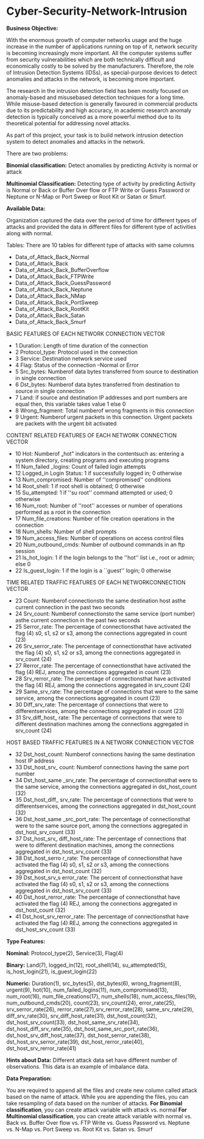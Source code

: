 # Cyber-Security-Network-Intrusion

**Business Objective:**

With the enormous growth of computer networks usage and the huge increase in the number of
applications running on top of it, network security is becoming increasingly more important. All the
computer systems suffer from security vulnerabilities which are both technically difficult and
economically costly to be solved by the manufacturers. Therefore, the role of Intrusion Detection
Systems (IDSs), as special-purpose devices to detect anomalies and attacks in the network, is
becoming more important.

The research in the intrusion detection field has been mostly focused on anomaly-based and misusebased detection techniques for a long time. While misuse-based detection is generally favoured in
commercial products due to its predictability and high accuracy, in academic research anomaly
detection is typically conceived as a more powerful method due to its theoretical potential for
addressing novel attacks.

As part of this project, your task is to build network intrusion detection system to detect anomalies
and attacks in the network.

There are two problems:

**Binomial classification:** Detect anomalies by predicting Activity is normal or attack

**Multinomial Classification:** Detecting type of activity by predicting Activity is Normal or Back or
Buffer Over flow or FTP Write or Guess Password or Neptune or N-Map or Port Sweep or Root Kit or
Satan or Smurf.

**Available Data:**

Organization captured the data over the period of time for different types of attacks and provided
the data in different files for different type of activities along with normal.

Tables: There are 10 tables for different type of attacks with same columns

* Data_of_Attack_Back_Normal
* Data_of_Attack_Back
* Data_of_Attack_Back_BufferOverflow
* Data_of_Attack_Back_FTPWrite
* Data_of_Attack_Back_GuessPassword
* Data_of_Attack_Back_Neptune
* Data_of_Attack_Back_NMap
* Data_of_Attack_Back_PortSweep
* Data_of_Attack_Back_RootKit
* Data_of_Attack_Back_Satan
* Data_of_Attack_Back_Smurf

BASIC FEATURES OF EACH NETWORK CONNECTION VECTOR

* 1 Duration: Length of time duration of the connection
* 2 Protocol_type: Protocol used in the connection
* 3 Service: Destination network service used
* 4 Flag: Status of the connection –Normal or Error
* 5 Src_bytes: Numberof data bytes transferred from source to destination in single connection
* 6 Dst_bytes: Numberof data bytes transferred from destination to source in single connection
* 7 Land: if source and destination IP addresses and port numbers are equal then, this variable
takes value 1 else 0
* 8 Wrong_fragment: Total numberof wrong fragments in this connection
* 9 Urgent: Numberof urgent packets in this connection. Urgent packets are packets with the urgent bit activated

CONTENT RELATED FEATURES OF EACH NETWORK CONNECTION VECTOR

* 10 Hot: Numberof „hot‟ indicators in the contentsuch as: entering a system directory, creating programs and executing programs
* 11 Num_failed _logins: Count of failed login attempts
* 12 Logged_in Login Status: 1 if successfully logged in; 0 otherwise
* 13 Num_compromised: Number of ''compromised'' conditions
* 14 Root_shell: 1 if root shell is obtained; 0 otherwise
* 15 Su_attempted: 1 if ''su root'' command attempted or used; 0 otherwise
* 16 Num_root: Number of ''root'' accesses or number of operations performed as a root in the connection
* 17 Num_file_creations: Number of file creation operations in the connection
* 18 Num_shells: Number of shell prompts
* 19 Num_access_files: Number of operations on access control files
* 20 Num_outbound_cmds: Number of outbound commands in an ftp session
* 21 Is_hot_login: 1 if the login belongs to the ''hot'' list i.e., root or admin; else 0
* 22 Is_guest_login: 1 if the login is a ``guest'' login; 0 otherwise

TIME RELATED TRAFFIC FEATURES OF EACH NETWORKCONNECTION VECTOR

* 23 Count: Numberof connectionsto the same destination host asthe current connection in the past two seconds
* 24 Srv_count: Numberof connectionsto the same service (port number) asthe current connection in the past two seconds
* 25 Serror_rate: The percentage of connectionsthat have activated the flag (4) s0, s1, s2 or s3, among the connections aggregated in count (23)
* 26 Srv_serror_rate: The percentage of connectionsthat have activated the flag (4) s0, s1, s2 or s3, among the connections aggregated in srv_count (24)
* 27 Rerror_rate: The percentage of connectionsthat have activated the flag (4) REJ, among the connections aggregated in count (23)
* 28 Srv_rerror_rate: The percentage of connectionsthat have activated the flag (4) REJ, among the connections aggregated in srv_count (24)
* 29 Same_srv_rate: The percentage of connections that were to the same service, among the connections aggregated in count (23)
* 30 Diff_srv_rate: The percentage of connections that were to differentservices, among the connections aggregated in count (23)
* 31 Srv_diff_host_ rate: The percentage of connections that were to different destination machines among the connections aggregated in srv_count (24)

HOST BASED TRAFFIC FEATURES IN A NETWORK CONNECTION VECTOR

* 32 Dst_host_count: Numberof connections having the same destination host IP address
* 33 Dst_host_srv_ count: Numberof connections having the same port number
* 34 Dst_host_same _srv_rate: The percentage of connectionsthat were to the same service, among the connections aggregated in dst_host_count (32)
* 35 Dst_host_diff_ srv_rate: The percentage of connections that were to differentservices, among the connections aggregated in dst_host_count (32)
* 36 Dst_host_same _src_port_rate: The percentage of connectionsthat were to the same source port, among the connections aggregated in dst_host_srv_count (33)
* 37 Dst_host_srv_ diff_host_rate: The percentage of connections that were to different destination machines, among the connections aggregated in dst_host_srv_count (33)
* 38 Dst_host_serro r_rate: The percentage of connectionsthat have activated the flag (4) s0, s1, s2 or s3, among the connections aggregated in dst_host_count (32)
* 39 Dst_host_srv_s error_rate: The percent of connectionsthat have activated the flag (4) s0, s1, s2 or s3, among the connections aggregated in dst_host_srv_count (33)
* 40 Dst_host_rerror_rate: The percentage of connectionsthat have activated the flag (4) REJ, among the connections aggregated in dst_host_count (32)
* 41 Dst_host_srv_rerror_rate: The percentage of connectionsthat have activated the flag (4) REJ, among the connections aggregated in dst_host_srv_count (33)

**Type Features:**

**Nominal:** Protocol_type(2), Service(3), Flag(4)

**Binary:** Land(7), logged_in(12), root_shell(14), su_attempted(15), is_host_login(21),
is_guest_login(22)

**Numeric:** Duration(1), src_bytes(5), dst_bytes(6), wrong_fragment(8), urgent(9), hot(10),
num_failed_logins(11), num_compromised(13), num_root(16), num_file_creations(17),
num_shells(18), num_access_files(19), num_outbound_cmds(20), count(23), srv_count(24),
error_rate(25), srv_serror_rate(26), rerror_rate(27),srv_rerror_rate(28), same_srv_rate(29),
diff_srv_rate(30), srv_diff_host_rate(31), dst_host_count(32), dst_host_srv_count(33),
dst_host_same_srv_rate(34), dst_host_diff_srv_rate(35), dst_host_same_src_port_rate(36),
dst_host_srv_diff_host_rate(37), dst_host_serror_rate(38), dst_host_srv_serror_rate(39),
dst_host_rerror_rate(40), dst_host_srv_rerror_rate(41)

**Hints about Data:** Different attack data set have different number of observations. This data is an
example of imbalance data.

**Data Preparation:**

You are required to append all the files and create new column called attack based on the name of
attack. While you are appending the files, you can take resampling of data based on the number of
attacks.
**For Binomial classification**, you can create attack variable with attack vs. normal
**For Multinomial classification**, you can create attack variable with normal vs. Back vs. Buffer Over
flow vs. FTP Write vs. Guess Password vs. Neptune vs. N-Map vs. Port Sweep vs. Root Kit vs.
Satan vs. Smurf
